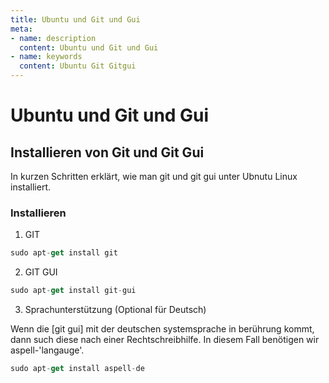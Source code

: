 ```yaml
---
title: Ubuntu und Git und Gui
meta:
- name: description
  content: Ubuntu und Git und Gui
- name: keywords 
  content: Ubuntu Git Gitgui
---
```


# Ubuntu und Git und Gui

## Installieren von Git und Git Gui
In kurzen Schritten erklärt, wie man git und git gui unter Ubnutu Linux installiert.

### Installieren
1. GIT
```js 
sudo apt-get install git
```

2. GIT GUI
```js 
sudo apt-get install git-gui
```

3. Sprachunterstützung (Optional für Deutsch) </h4>

Wenn die [git gui] mit der deutschen systemsprache in berührung kommt, dann such diese nach einer Rechtschreibhilfe.
In diesem Fall benötigen wir aspell-'langauge'.
```js 
sudo apt-get install aspell-de
```